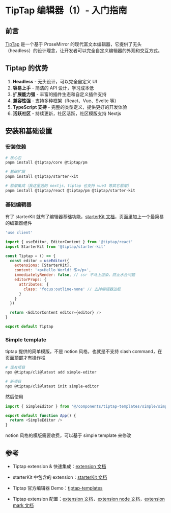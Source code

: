 # TipTap 编辑器（1）- 入门指南

## 前言

[TipTap](https://tiptap.dev/docs/editor/getting-started/overview) 是一个基于 ProseMirror 的现代富文本编辑器，它提供了无头（headless）的设计理念，让开发者可以完全自定义编辑器的外观和交互方式。

## Tiptap 的优势

1. **Headless** - 无头设计，可以完全自定义 UI
2. **容易上手** - 简洁的 API 设计，学习成本低
3. **扩展能力强** - 丰富的插件生态和自定义插件支持
4. **兼容性强** - 支持多种框架（React、Vue、Svelte 等）
5. **TypeScript 支持** - 完整的类型定义，提供更好的开发体验
6. **活跃社区** - 持续更新，社区活跃，社区模版支持 Nextjs

## 安装和基础设置

### 安装依赖

```bash
# 核心包
pnpm install @tiptap/core @tiptap/pm

# 基础扩展
pnpm install @tiptap/starter-kit

# 框架集成（我这里选的 nextjs，tiptap 也支持 vue3 等其它框架）
pnpm install @tiptap/react @tiptap/pm @tiptap/starter-kit
```

### 基础编辑器

有了 starterKit 就有了编辑器基础功能，[starterKit 文档](https://tiptap.dev/docs/editor/extensions/functionality/starterkit#included-extensions)，页面里加上一个最简易的编辑器组件

```javascript
'use client'

import { useEditor, EditorContent } from '@tiptap/react'
import StarterKit from '@tiptap/starter-kit'

const Tiptap = () => {
  const editor = useEditor({
    extensions: [StarterKit],
    content: '<p>Hello World! 🌎️</p>',
    immediatelyRender: false, // ssr 不马上渲染，防止水合问题
    editorProps: {
      attributes: {
        class: 'focus:outline-none' // 去掉编辑器边框
      }
    }
  })

  return <EditorContent editor={editor} />
}

export default Tiptap
```

### Simple template

tiptap 提供的简单模版，不是 notion 风格，也就是不支持 slash command，在页面顶部才有操作栏

```bash
# 现有项目
npx @tiptap/cli@latest add simple-editor

# 新项目
npx @tiptap/cli@latest init simple-editor
```

然后使用

```js
import { SimpleEditor } from '@/components/tiptap-templates/simple/simple-editor'

export default function App() {
  return <SimpleEditor />
}
```

notion 风格的模版需要收费，可以基于 simple template 来修改

## 参考

- Tiptap extension & 快速集成：[extension 文档](https://tiptap.dev/docs/editor/extensions/overview)

- starterKit 中包含的 extension：[starterKit 文档](https://tiptap.dev/docs/editor/extensions/functionality/starterkit#included-extensions)

- Tiptap 官方编辑器 Demo：[tiptap-templates](https://github.com/ueberdosis/tiptap-templates?tab=readme-ov-file)

- Tiptap extension 配置：[extension 文档](https://tiptap.dev/docs/editor/extensions/custom-extensions/create-new/extension)，[extension node 文档](https://tiptap.dev/docs/editor/extensions/custom-extensions/create-new/node)，[extension mark 文档](https://tiptap.dev/docs/editor/extensions/custom-extensions/create-new/mark)
